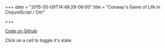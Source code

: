 +++
date = "2015-05-09T14:48:28-06:00"
title = "Conway's Game of Life in ClojureScript / Om"

+++

[Code on Github](https://github.com/mtbkapp/cljs-life)


<div id="app"></div>
<script type="text/javascript" src="/cljs-life/cljs-life.js"></script>

Click on a cell to toggle it's state.
